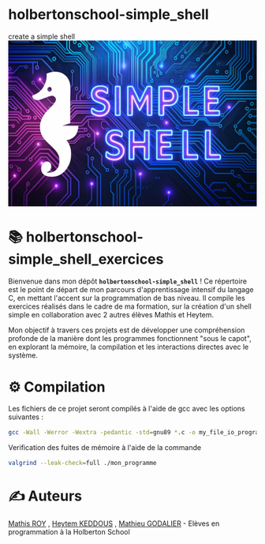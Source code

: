 # holbertonschool-simple_shell
create a simple shell
<img src= "https://github.com/Mathieu7483/holbertonschool-simple_shell/blob/Mathieu/img/image%20readme%20pour%20simple%20shell.png">

# 📚 holbertonschool-simple_shell_exercices

Bienvenue dans mon dépôt **`holbertonschool-simple_shell`** ! Ce répertoire est le point de départ de mon parcours d'apprentissage intensif du langage C, en mettant l'accent sur la programmation de bas niveau. Il compile les exercices réalisés dans le cadre de ma formation, sur la création d'un shell simple en collaboration avec 2 autres élèves Mathis et Heytem.

Mon objectif à travers ces projets est de développer une compréhension profonde de la manière dont les programmes fonctionnent "sous le capot", en explorant la mémoire, la compilation et les interactions directes avec le système.

# ⚙️ Compilation
Les fichiers de ce projet seront compilés à l'aide de gcc avec les options suivantes :

```Bash
gcc -Wall -Werror -Wextra -pedantic -std=gnu89 *.c -o my_file_io_program
```

Verification des fuites de mémoire à l'aide de la commande
```Bash
valgrind --leak-check=full ./mon_programme
```

# ✍️ Auteurs
[Mathis ROY](https://github.com/rpokman) ,
[Heytem KEDDOUS](https://github.com/h7k2) ,
[Mathieu GODALIER](https://github.com/Mathieu7483) - Elèves en programmation à la Holberton School
